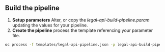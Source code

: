 ## Build the pipeline


1. **Setup parameters** Alter, or copy the _legal-api-build-pipeline.param_ updating the values for your pipeline.
2. **Create the pipeline** process the template referencing your parameter file.

```bash 
oc process -f templates/legal-api-pipeline.json -p legal-api-build-pipeline.param  | oc create -f -
```